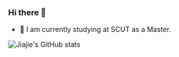 ### Hi there 👋

<!--
**jiajieZeng/jiajieZeng** is a ✨ _special_ ✨ repository because its `README.md` (this file) appears on your GitHub profile.

Here are some ideas to get you started:

- 👯 I’m looking to collaborate on ...
- 🤔 I’m looking for help with ...
- 💬 Ask me about ...
- 📫 How to reach me: ...
- 😄 Pronouns: ...
- ⚡ Fun fact: ...
-->
- 🔭 I am currently studying at SCUT as a Master.
<!-- - 🌱 I’m currently learning ML and LLM. -->
<!-- - 🤔 My research interests include: ML, RL, LLM, Distributed Systems and Cloud Native. -->
<!-- - 😄 My conference paper on distributed systems is about to be published(Accepted). -->
![Jiajie's GitHub stats](https://github-readme-stats.vercel.app/api?username=jiajieZeng)

<!-- ### 📚 Publications I'm Involved In -->
<!--  -->
<!-- ```bibtex -->
<!-- @INPROCEEDINGS{dnc, -->
<!--   author={Liang, Zhiqi and Zeng, Jiajie and Peng, Shuai and Ma, Xiaoguang and Yang, Huan}, -->
<!--   booktitle={2024 43rd International Symposium on Reliable Distributed Systems (SRDS)},  -->
<!--   title={Efficient Exploration on Worst-Case Delay Performance of Networked Industrial Control Systems via Network Calculus and Deep Learning},  -->
<!--   year={2024}, -->
<!--   pages={80-91}, -->
<!--   doi={10.1109/SRDS64841.2024.00018} -->
<!-- } -->
<!--  -->
<!-- @inproceedings{rtadev, -->
<!--   title={RTADev: Intention Aligned Multi-Agent Framework for Software Development.}, -->
<!--   author={Liu, Jie and Wang, Guohua and Yang, Ronghui and Zeng, Jiajie and Zhao*, Mengchen and Cai, Yi}, -->
<!--   booktitle={Findings of the 63rd Annual Meeting of the Association for Computational Linguistics}, -->
<!--   year={2025} -->
<!-- } -->
